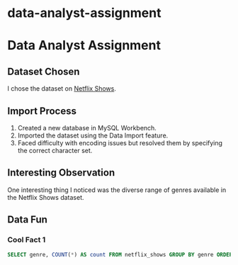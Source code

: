 # data-analyst-assignment

# Data Analyst Assignment

## Dataset Chosen
I chose the dataset on [Netflix Shows](#).

## Import Process
1. Created a new database in MySQL Workbench.
2. Imported the dataset using the Data Import feature.
3. Faced difficulty with encoding issues but resolved them by specifying the correct character set.

## Interesting Observation
One interesting thing I noticed was the diverse range of genres available in the Netflix Shows dataset.

## Data Fun
### Cool Fact 1
```sql
SELECT genre, COUNT(*) AS count FROM netflix_shows GROUP BY genre ORDER BY count DESC;
